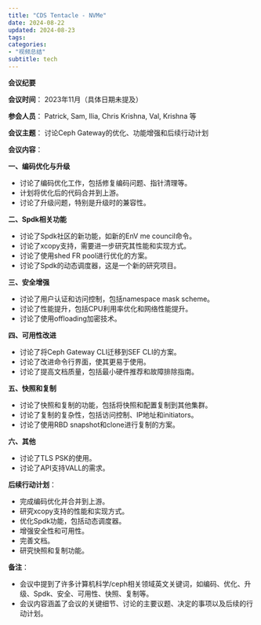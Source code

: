 ```yaml
---
title: "CDS Tentacle - NVMe"
date: 2024-08-22
updated: 2024-08-23
tags:
categories:
- "视频总结"
subtitle: tech
---
```




**会议纪要**

**会议时间**： 2023年11月（具体日期未提及）

**参会人员**： Patrick, Sam, Ilia, Chris Krishna, Val, Krishna 等

**会议主题**： 讨论Ceph Gateway的优化、功能增强和后续行动计划

**会议内容**：

**一、编码优化与升级**

*   讨论了编码优化工作，包括修复编码问题、指针清理等。
*   计划将优化后的代码合并到上游。
*   讨论了升级问题，特别是升级时的兼容性。

**二、Spdk相关功能**

*   讨论了Spdk社区的新功能，如新的EnV me council命令。
*   讨论了xcopy支持，需要进一步研究其性能和实现方式。
*   讨论了使用shed FR pool进行优化的方案。
*   讨论了Spdk的动态调度器，这是一个新的研究项目。

**三、安全增强**

*   讨论了用户认证和访问控制，包括namespace mask scheme。
*   讨论了性能提升，包括CPU利用率优化和网络性能提升。
*   讨论了使用offloading加密技术。

**四、可用性改进**

*   讨论了将Ceph Gateway CLI迁移到SEF CLI的方案。
*   讨论了改进命令行界面，使其更易于使用。
*   讨论了提高文档质量，包括最小硬件推荐和故障排除指南。

**五、快照和复制**

*   讨论了快照和复制的功能，包括将快照和配置复制到其他集群。
*   讨论了复制的复杂性，包括访问控制、IP地址和initiators。
*   讨论了使用RBD snapshot和clone进行复制的方案。

**六、其他**

*   讨论了TLS PSK的使用。
*   讨论了API支持VALL的需求。

**后续行动计划**：

*   完成编码优化并合并到上游。
*   研究xcopy支持的性能和实现方式。
*   优化Spdk功能，包括动态调度器。
*   增强安全性和可用性。
*   完善文档。
*   研究快照和复制功能。

**备注**：

*   会议中提到了许多计算机科学/ceph相关领域英文关键词，如编码、优化、升级、Spdk、安全、可用性、快照、复制等。
*   会议内容涵盖了会议的关键细节、讨论的主要议题、决定的事项以及后续的行动计划。